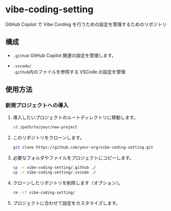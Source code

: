 # vibe-coding-setting

GitHub Copilot で Vibe Cording を行うための設定を管理するためのリポジトリ

## 構成

- `.github`
  GitHub Copilot 関連の設定を管理します。

- `.vscode/`  
  `.github`内のファイルを参照する VSCode の設定を管理

## 使用方法

### 新規プロジェクトへの導入

1. 導入したいプロジェクトのルートディレクトリに移動します。

   ```bash
   cd /path/to/your/new-project
   ```

2. このリポジトリをクローンします。

   ```bash
   git clone https://github.com/your-org/vibe-coding-setting.git
   ```

3. 必要なフォルダやファイルをプロジェクトにコピーします。

   ```bash
   cp -r vibe-coding-setting/.github ./
   cp -r vibe-coding-setting/.vscode ./
   ```

4. クローンしたリポジトリを削除します（オプション）。

   ```bash
   rm -rf vibe-coding-setting/
   ```

5. プロジェクトに合わせて設定をカスタマイズします。
